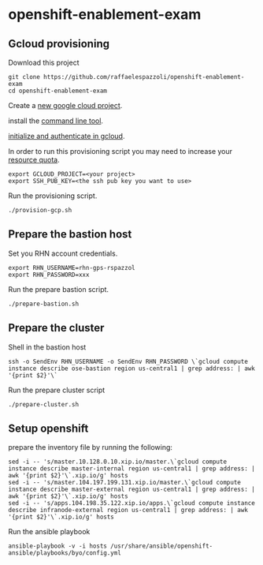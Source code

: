 # openshift-enablement-exam

## Gcloud provisioning

Download this project

```
git clone https://github.com/raffaelespazzoli/openshift-enablement-exam
cd openshift-enablement-exam
```

Create a [new google cloud project](https://cloud.google.com/resource-manager/docs/creating-project).

install the [command line tool](https://cloud.google.com/sdk/downloads).

[initialize and authenticate in gcloud](https://cloud.google.com/sdk/docs/authorizing).

In order to run this provisioning script you may need to increase your [resource quota](https://cloud.google.com/compute/docs/resource-quotas).

```
export GCLOUD_PROJECT=<your project>
export SSH_PUB_KEY=<the ssh pub key you want to use>
```

Run the provisioning script.

```
./provision-gcp.sh
```

## Prepare the bastion host

Set you RHN account credentials.
```
export RHN_USERNAME=rhn-gps-rspazzol
export RHN_PASSWORD=xxx 
```
Run the prepare bastion script.
```
./prepare-bastion.sh
```

## Prepare the cluster

Shell in the bastion host
```
ssh -o SendEnv RHN_USERNAME -o SendEnv RHN_PASSWORD \`gcloud compute instance describe ose-bastion region us-central1 | grep address: | awk '{print $2}'\`
```
Run the prepare cluster script
```
./prepare-cluster.sh
```

## Setup openshift

prepare the inventory file by running the following:
```
sed -i -- 's/master.10.128.0.10.xip.io/master.\`gcloud compute instance describe master-internal region us-central1 | grep address: | awk '{print $2}'\`.xip.io/g' hosts
sed -i -- 's/master.104.197.199.131.xip.io/master.\`gcloud compute instance describe master-external region us-central1 | grep address: | awk '{print $2}'\`.xip.io/g' hosts
sed -i -- 's/apps.104.198.35.122.xip.io/apps.\`gcloud compute instance describe infranode-external region us-central1 | grep address: | awk '{print $2}'\`.xip.io/g' hosts
```

Run the ansible playbook
```
ansible-playbook -v -i hosts /usr/share/ansible/openshift-ansible/playbooks/byo/config.yml
```

